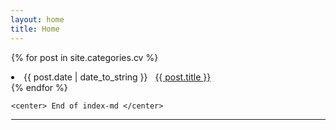 ```yaml
---
layout: home
title: Home
---
```

<div style="margin-left:1px">
  <div class="w3-container w3-blue">


{% for post in site.categories.cv %}
 <li>   <span>{{ post.date | date_to_string }}</span>
              &nbsp; <a href="{{ post.url }}"> {{ post.title }}</a>
 </li>
{% endfor %}



    <center> End of index-md </center>
<hr>

</div>
</div>
